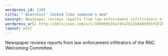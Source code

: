 ```yaml
--- 
wordpress_id: 1205
title: "'Anarchist' looked like someone's mom"
excerpt: Newspaper reviews reports from law enforcement infiltrators of the RNC Welcoming Committee.
wordpress_url: http://delicious.com/url/160098b35a745a7812b9485956fd72b4#jeremy6d
layout: post
---
```

Newspaper reviews reports from law enforcement infiltrators of the RNC Welcoming Committee.
